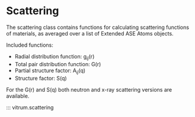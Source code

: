 # Scattering

The scattering class contains functions for calculating scattering functions of materials, as averaged over a list of Extended ASE Atoms objects.

Included functions:
- Radial distribution function: g$_{ij}$(r)
- Total pair distribution function: G(r)
- Partial structure factor: A$_{ij}$(q)
- Structure factor: S(q)

For the G(r) and S(q) both neutron and x-ray scattering versions are available.

::: vitrum.scattering